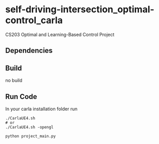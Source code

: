 # self-driving-intersection_optimal-control_carla
CS203 Optimal and Learning-Based Control Project

## Dependencies

## Build
no build

## Run Code
In your carla installation folder run
```
./CarlaUE4.sh 
# or 
./CarlaUE4.sh -opengl
```

```
python project_main.py
```
